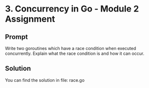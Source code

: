 # 3. Concurrency in Go - Module 2 Assignment

## Prompt

Write two goroutines which have a race condition when executed concurrently. Explain what the race condition is and how it can occur.

## Solution

You can find the solution in file: race.go